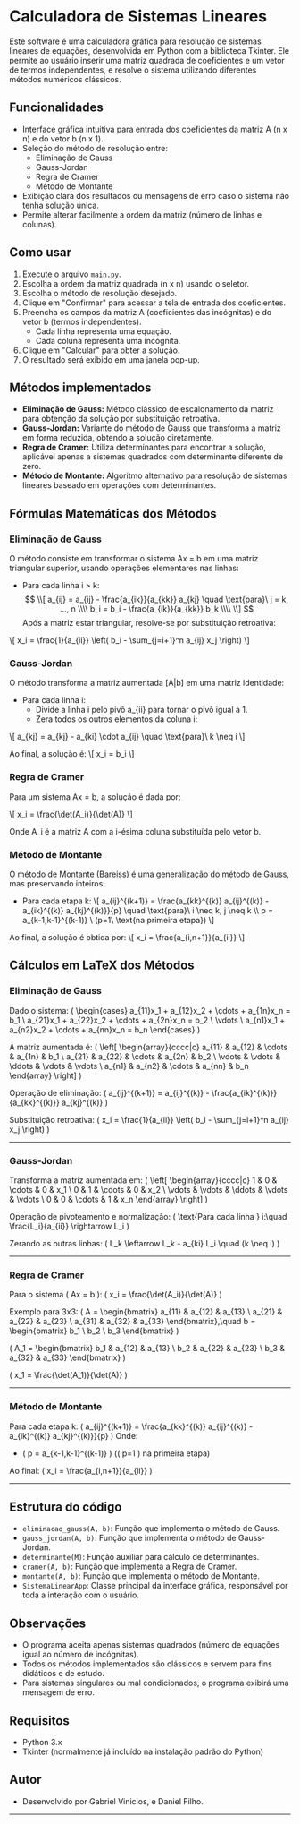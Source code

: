 # Calculadora de Sistemas Lineares

Este software é uma calculadora gráfica para resolução de sistemas lineares de equações, desenvolvida em Python com a biblioteca Tkinter. Ele permite ao usuário inserir uma matriz quadrada de coeficientes e um vetor de termos independentes, e resolve o sistema utilizando diferentes métodos numéricos clássicos.

## Funcionalidades
- Interface gráfica intuitiva para entrada dos coeficientes da matriz A (n x n) e do vetor b (n x 1).
- Seleção do método de resolução entre:
  - Eliminação de Gauss
  - Gauss-Jordan
  - Regra de Cramer
  - Método de Montante
- Exibição clara dos resultados ou mensagens de erro caso o sistema não tenha solução única.
- Permite alterar facilmente a ordem da matriz (número de linhas e colunas).

## Como usar
1. Execute o arquivo `main.py`.
2. Escolha a ordem da matriz quadrada (n x n) usando o seletor.
3. Escolha o método de resolução desejado.
4. Clique em "Confirmar" para acessar a tela de entrada dos coeficientes.
5. Preencha os campos da matriz A (coeficientes das incógnitas) e do vetor b (termos independentes).
   - Cada linha representa uma equação.
   - Cada coluna representa uma incógnita.
6. Clique em "Calcular" para obter a solução.
7. O resultado será exibido em uma janela pop-up.

## Métodos implementados
- **Eliminação de Gauss:** Método clássico de escalonamento da matriz para obtenção da solução por substituição retroativa.
- **Gauss-Jordan:** Variante do método de Gauss que transforma a matriz em forma reduzida, obtendo a solução diretamente.
- **Regra de Cramer:** Utiliza determinantes para encontrar a solução, aplicável apenas a sistemas quadrados com determinante diferente de zero.
- **Método de Montante:** Algoritmo alternativo para resolução de sistemas lineares baseado em operações com determinantes.

## Fórmulas Matemáticas dos Métodos

### Eliminação de Gauss
O método consiste em transformar o sistema Ax = b em uma matriz triangular superior, usando operações elementares nas linhas:

- Para cada linha i > k:
$$
  \\[ a_{ij} = a_{ij} - \frac{a_{ik}}{a_{kk}} a_{kj} \quad \text{para}\ j = k, ..., n \\\\
  b_i = b_i - \frac{a_{ik}}{a_{kk}} b_k \\\\
\\]
$$
Após a matriz estar triangular, resolve-se por substituição retroativa:

\\[
  x_i = \frac{1}{a_{ii}} \left( b_i - \sum_{j=i+1}^n a_{ij} x_j \right)
\\]

### Gauss-Jordan
O método transforma a matriz aumentada [A|b] em uma matriz identidade:

- Para cada linha i:
  - Divide a linha i pelo pivô a_{ii} para tornar o pivô igual a 1.
  - Zera todos os outros elementos da coluna i:

\\[
  a_{kj} = a_{kj} - a_{ki} \cdot a_{ij} \quad \text{para}\ k \neq i
\\]

Ao final, a solução é:
\\[
  x_i = b_i
\\]

### Regra de Cramer
Para um sistema Ax = b, a solução é dada por:

\\[
  x_i = \frac{\det(A_i)}{\det(A)}
\\]

Onde A_i é a matriz A com a i-ésima coluna substituída pelo vetor b.

### Método de Montante
O método de Montante (Bareiss) é uma generalização do método de Gauss, mas preservando inteiros:

- Para cada etapa k:
  \\[ a_{ij}^{(k+1)} = \frac{a_{kk}^{(k)} a_{ij}^{(k)} - a_{ik}^{(k)} a_{kj}^{(k)}}{p} \quad \text{para}\ i \neq k, j \neq k \\\\
  p = a_{k-1,k-1}^{(k-1)} \ (p=1\ \text{na primeira etapa})
\\]

Ao final, a solução é obtida por:
\\[
  x_i = \frac{a_{i,n+1}}{a_{ii}}
\\]

## Cálculos em LaTeX dos Métodos

### Eliminação de Gauss
Dado o sistema:
\(
\begin{cases}
  a_{11}x_1 + a_{12}x_2 + \cdots + a_{1n}x_n = b_1 \\
  a_{21}x_1 + a_{22}x_2 + \cdots + a_{2n}x_n = b_2 \\
  \vdots \\
  a_{n1}x_1 + a_{n2}x_2 + \cdots + a_{nn}x_n = b_n
\end{cases}
\)

A matriz aumentada é:
\(
\left[
\begin{array}{cccc|c}
  a_{11} & a_{12} & \cdots & a_{1n} & b_1 \\
  a_{21} & a_{22} & \cdots & a_{2n} & b_2 \\
  \vdots & \vdots & \ddots & \vdots & \vdots \\
  a_{n1} & a_{n2} & \cdots & a_{nn} & b_n
\end{array}
\right]
\)

Operação de eliminação:
\(
a_{ij}^{(k+1)} = a_{ij}^{(k)} - \frac{a_{ik}^{(k)}}{a_{kk}^{(k)}} a_{kj}^{(k)}
\)

Substituição retroativa:
\(
x_i = \frac{1}{a_{ii}} \left( b_i - \sum_{j=i+1}^n a_{ij} x_j \right)
\)

---

### Gauss-Jordan
Transforma a matriz aumentada em:
\(
\left[
\begin{array}{cccc|c}
  1 & 0 & \cdots & 0 & x_1 \\
  0 & 1 & \cdots & 0 & x_2 \\
  \vdots & \vdots & \ddots & \vdots & \vdots \\
  0 & 0 & \cdots & 1 & x_n
\end{array}
\right]
\)

Operação de pivoteamento e normalização:
\(
\text{Para cada linha } i:\quad \frac{L_i}{a_{ii}} \rightarrow L_i
\)

Zerando as outras linhas:
\(
L_k \leftarrow L_k - a_{ki} L_i \quad (k \neq i)
\)

---

### Regra de Cramer
Para o sistema \( Ax = b \):
\(
x_i = \frac{\det(A_i)}{\det(A)}
\)

Exemplo para 3x3:
\(
A = \begin{bmatrix} a_{11} & a_{12} & a_{13} \\ a_{21} & a_{22} & a_{23} \\ a_{31} & a_{32} & a_{33} \end{bmatrix},\quad
b = \begin{bmatrix} b_1 \\ b_2 \\ b_3 \end{bmatrix}
\)

\(
A_1 = \begin{bmatrix} b_1 & a_{12} & a_{13} \\ b_2 & a_{22} & a_{23} \\ b_3 & a_{32} & a_{33} \end{bmatrix}
\)

\(
x_1 = \frac{\det(A_1)}{\det(A)}
\)

---

### Método de Montante
Para cada etapa k:
\(
a_{ij}^{(k+1)} = \frac{a_{kk}^{(k)} a_{ij}^{(k)} - a_{ik}^{(k)} a_{kj}^{(k)}}{p}
\)
Onde:
- \( p = a_{k-1,k-1}^{(k-1)} \) (\( p=1 \) na primeira etapa)

Ao final:
\(
x_i = \frac{a_{i,n+1}}{a_{ii}}
\)

---

## Estrutura do código
- `eliminacao_gauss(A, b)`: Função que implementa o método de Gauss.
- `gauss_jordan(A, b)`: Função que implementa o método de Gauss-Jordan.
- `determinante(M)`: Função auxiliar para cálculo de determinantes.
- `cramer(A, b)`: Função que implementa a Regra de Cramer.
- `montante(A, b)`: Função que implementa o método de Montante.
- `SistemaLinearApp`: Classe principal da interface gráfica, responsável por toda a interação com o usuário.

## Observações
- O programa aceita apenas sistemas quadrados (número de equações igual ao número de incógnitas).
- Todos os métodos implementados são clássicos e servem para fins didáticos e de estudo.
- Para sistemas singulares ou mal condicionados, o programa exibirá uma mensagem de erro.

## Requisitos
- Python 3.x
- Tkinter (normalmente já incluído na instalação padrão do Python)

## Autor
- Desenvolvido por Gabriel Vinicios, e Daniel Filho.

---
